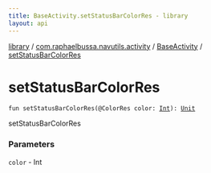 ```yaml
---
title: BaseActivity.setStatusBarColorRes - library
layout: api
---
```


<div class='api-docs-breadcrumbs'><a href="../../index.html">library</a> / <a href="../index.html">com.raphaelbussa.navutils.activity</a> / <a href="index.html">BaseActivity</a> / <a href="./set-status-bar-color-res.html">setStatusBarColorRes</a></div>

# setStatusBarColorRes

<div class="signature"><code><span class="keyword">fun </span><span class="identifier">setStatusBarColorRes</span><span class="symbol">(</span><span class="identifier">@ColorRes</span> <span class="parameterName" id="com.raphaelbussa.navutils.activity.BaseActivity$setStatusBarColorRes(kotlin.Int)/color">color</span><span class="symbol">:</span>&nbsp;<a href="https://kotlinlang.org/api/latest/jvm/stdlib/kotlin/-int/index.html"><span class="identifier">Int</span></a><span class="symbol">)</span><span class="symbol">: </span><a href="https://kotlinlang.org/api/latest/jvm/stdlib/kotlin/-unit/index.html"><span class="identifier">Unit</span></a></code></div>

setStatusBarColorRes

### Parameters

<code>color</code> - Int